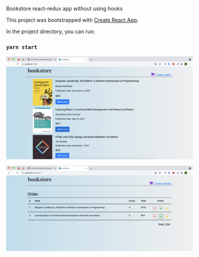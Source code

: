 Bookstore react-redux app without using hooks

This project was bootstrapped with [Create React App](https://github.com/facebook/create-react-app).

In the project directory, you can run:

### `yarn start`

![Screenshot](screenshot.png)

![Screenshot](screenshot2.png)
